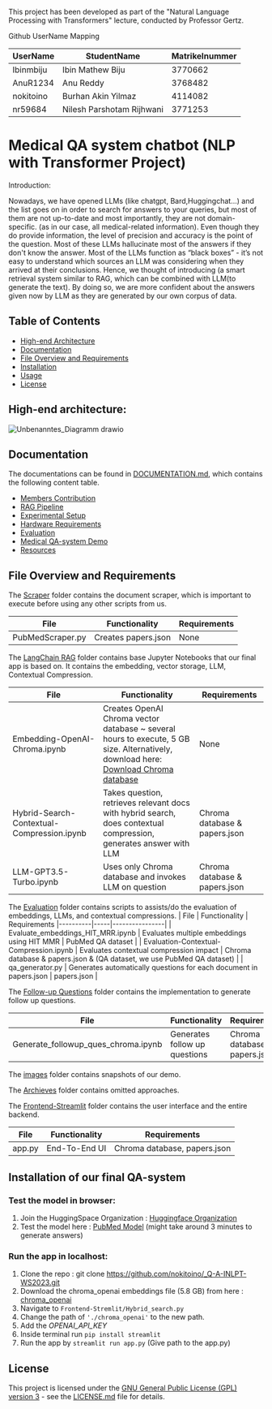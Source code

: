 
This project has been developed as part of the "Natural Language Processing with Transformers" lecture, conducted by Professor Gertz.


Github UserName Mapping

| UserName     | StudentName | Matrikelnummer     |
|----------|-----|----------------|
|   Ibinmbiju   | Ibin Mathew Biju  | 3770662 |
|   AnuR1234  | Anu Reddy | 3768482  |
|   nokitoino   | Burhan Akin Yilmaz | 4114082    |
|   nr59684   | Nilesh Parshotam Rijhwani | 3771253    |

# Medical QA system chatbot (NLP with Transformer Project)

Introduction:

Nowadays, we have opened LLMs (like chatgpt, Bard,Huggingchat…) and the list goes on in order to search for answers to your queries, but most of them are not up-to-date and most importantly, they are not domain-specific. (as in our case, all medical-related information).
Even though they do provide information, the level of precision and accuracy is the point of the question. Most of these LLMs hallucinate most of the answers if they don't know the answer.
Most of the LLMs function as “black boxes” - it’s not easy to understand which sources an LLM was considering when they arrived at their conclusions.
Hence, we thought of introducing (a smart retrieval system similar to RAG, which can be combined with LLM(to generate the text).
By doing so, we are more confident about the answers given now by LLM as they are generated by our own corpus of data.

## Table of Contents
- [High-end Architecture](#high-end-architecture)
- [Documentation](#documentation)
- [File Overview and Requirements](#file-overview-and-Requirements)
- [Installation](#installation)
- [Usage](#usage)
- [License](#license)
  
## High-end architecture:
![Unbenanntes_Diagramm drawio](https://github.com/nokitoino/_Q-A-INLPT-WS2023/assets/18616498/74372a75-16e1-4c3c-b87d-c176e97225ba)


## Documentation

The documentations can be found in [DOCUMENTATION.md](DOCUMENTATION.md), which contains the following content table.
- [Members Contribution](DOCUMENTATION.md)
- [RAG Pipeline](DOCUMENTATION.md)
- [Experimental Setup](DOCUMENTATION.md)
- [Hardware Requirements](DOCUMENTATION.md)
- [Evaluation](DOCUMENTATION.md)
- [Medical QA-system Demo](DOCUMENTATION.md)
- [Resources](DOCUMENTATION.md)

## File Overview and Requirements

The [Scraper](LangChainRAG/) folder contains the document scraper, which is important to execute before using any other scripts from us.

| File     |  Functionality | Requirements
|----------|-----|----------------|
|   PubMedScraper.py  | Creates papers.json   | None |

The [LangChain RAG](LangChainRAG/) folder contains base Jupyter Notebooks that our final app is based on. It contains the embedding, vector storage, LLM, Contextual Compression.

| File     |  Functionality | Requirements
|----------|-----|----------------|
|   Embedding-OpenAI-Chroma.ipynb   | Creates OpenAI Chroma vector database ~ several hours to execute, 5 GB size. Alternatively, download here: [Download Chroma database](https://www.dropbox.com/scl/fi/237x8upy01vy8v6kw7h9i/Chroma.zip?rlkey=0dga7zqksbz22pwq1sqzkj02f&dl=0) | None |
|   Hybrid-Search-Contextual-Compression.ipynb   |Takes question, retrieves relevant docs with hybrid search, does contextual compression, generates answer with LLM | Chroma database & papers.json |
|   LLM-GPT3.5-Turbo.ipynb   | Uses only Chroma database and invokes LLM on question|  Chroma database & papers.json |

The [Evaluation](Evaluation/) folder contains scripts to assists/do the evaluation of embeddings, LLMs, and contextual compressions.
| File     |  Functionality | Requirements
|----------|-----|----------------|
|   Evaluate_embeddings_HIT_MRR.ipynb  | Evaluates multiple embeddings using HIT MMR | PubMed QA dataset |
|   Evaluation-Contextual-Compression.ipynb  | Evaluates contextual compression impact | Chroma database & papers.json & (QA dataset, we use PubMed QA dataset) |
|    qa_generator.py   | Generates automatically questions for each document in papers.json |  papers.json |



The [Follow-up Questions](Follow-up-Questions/) folder contains the implementation to generate follow up questions.

| File     |  Functionality | Requirements
|----------|-----|----------------|
|   Generate_followup_ques_chroma.ipynb  | Generates follow up questions | Chroma database, papers.json |


The [images](images/) folder contains snapshots of our demo.

The [Archieves](Archieves/) folder contains omitted approaches.


The [Frontend-Streamlit](Frontend-Streamlit/) folder contains the user interface and the entire backend.

| File     |  Functionality | Requirements
|----------|-----|----------------|
|   app.py  | End-To-End UI | Chroma database, papers.json |

## Installation of our final QA-system

  ### Test the model in browser:
  1. Join the HuggingSpace Organization : [Huggingface Organization](https://huggingface.co/organizations/inltp-group20/share/sTBJmwoxoUamGbTXfJnIeqAEtsyqAggWgg)
  2. Test the model here : [PubMed Model](https://huggingface.co/spaces/inltp-group20/inltp_group20_pubmed_model) (might take around 3 minutes to generate answers)

  ### Run the app in localhost:
  1. Clone the repo : git clone https://github.com/nokitoino/_Q-A-INLPT-WS2023.git
  2. Download the chroma_openai embeddings file (5.8 GB) from here : [chroma_openai](https://www.dropbox.com/scl/fi/237x8upy01vy8v6kw7h9i/Chroma.zip?rlkey=0dga7zqksbz22pwq1sqzkj02f&dl=0)
  3. Navigate to ```Frontend-Stremlit/Hybrid_search.py```
  4. Change the path of ```'./chroma_openai'``` to the new path.
  5. Add the *OPENAI_API_KEY*
  6. Inside terminal run ```pip install streamlit```
  7. Run the app by ```streamlit run app.py```   (Give path to the app.py)



## License

This project is licensed under the [GNU General Public License (GPL) version 3](LICENSE.md) - see the [LICENSE.md](LICENSE.md) file for details.

